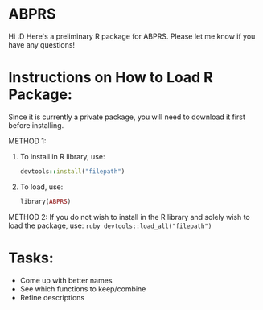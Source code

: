 # ABPRS
Hi :D Here's a preliminary R package for ABPRS. Please let me know if you have any questions!

# Instructions on How to Load R Package:
Since it is currently a private package, you will need to download it first before installing. 

METHOD 1:
1. To install in R library, use:
     ```ruby
     devtools::install("filepath")
     ```
2. To load, use:
     ```ruby
     library(ABPRS)
     ```

METHOD 2:
If you do not wish to install in the R library and solely wish to load the package, use:
     ```ruby
     devtools::load_all("filepath")
     ```

# Tasks:
- Come up with better names
- See which functions to keep/combine
- Refine descriptions 
